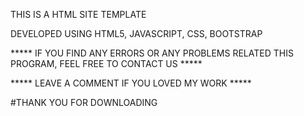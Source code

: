 
THIS IS A HTML SITE TEMPLATE

DEVELOPED USING HTML5, JAVASCRIPT, CSS, BOOTSTRAP

***** IF YOU FIND ANY ERRORS OR ANY PROBLEMS RELATED THIS PROGRAM, FEEL FREE TO CONTACT US *****  


***** LEAVE A COMMENT IF YOU LOVED MY WORK *****


#THANK YOU FOR DOWNLOADING
